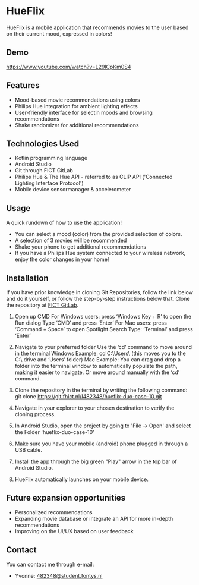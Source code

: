 # HueFlix

HueFlix is a mobile application that recommends movies to the user based on their current mood, expressed in colors!

## Demo
https://www.youtube.com/watch?v=L29lCpKm0S4

## Features

- Mood-based movie recommendations using colors
- Philips Hue integration for ambient lighting effects
- User-friendly interface for selectin moods and browsing recommendations
- Shake randomizer for additional recommendations

## Technologies Used

- Kotlin programming language
- Android Studio
- Git through FICT GitLab
- Philips Hue & The Hue API - referred to as CLIP API ('Connected Lighting Interface Protocol')
- Mobile device sensormanager & accelerometer

## Usage

A quick rundown of how to use the application!
- You can select a mood (color) from the provided selection of colors.
- A selection of 3 movies will be recommended
- Shake your phone to get additional recommendations
- If you have a Philips Hue system connected to your wireless network, enjoy the color changes in your home!

## Installation

If you have prior knowledge in cloning Git Repositories, follow the link below and do it yourself, or follow the step-by-step instructions below that.
Clone the repository at [FICT GitLab](https://git.fhict.nl/I482348/hueflix-duo-case-10).


1. Open up CMD
For Windows users: press ‘Windows Key + R’ to open the Run dialog
Type ‘CMD’ and press ‘Enter’
For Mac users: press ‘Command + Space’ to open Spotlight Search
Type: ‘Terminal’ and press ‘Enter’


2. Navigate to your preferred folder
Use the ‘cd’ command to move around in the terminal
Windows Example: cd C:\Users\ (this moves you to the C:\ drive and ‘Users’ folder)
Mac Example: You can drag and drop a folder into the terminal window to automatically populate the path, making it easier to navigate. Or move around manually with the ‘cd’ command.


3. Clone the repository in the terminal by writing the following command:
git clone https://git.fhict.nl/I482348/hueflix-duo-case-10.git


4. Navigate in your explorer to your chosen destination to verify the cloning process.

5. In Android Studio, open the project by going to 'File -> Open' and select the Folder 'hueflix-duo-case-10'

6. Make sure you have your mobile (android) phone plugged in through a USB cable.

7. Install the app through the big green "Play" arrow in the top bar of Android Studio.

8. HueFlix automatically launches on your mobile device.


## Future expansion opportunities

- Personalized recommendations
- Expanding movie database or integrate an API for more in-depth recommendations
- Improving on the UI/UX based on user feedback


## Contact

You can contact me through e-mail:

- Yvonne: 482348@student.fontys.nl 

